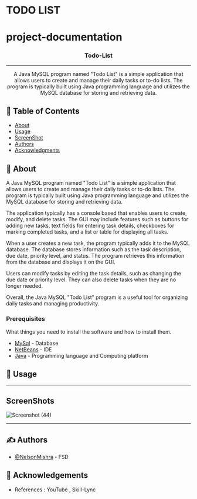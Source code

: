 # TODO LIST

# project-documentation


<h3 align="center">Todo-List</h3>

---

<p align="center">
 A Java MySQL program named "Todo List" is a simple application that allows users to create and manage their daily tasks or to-do lists. The program is typically built using Java programming language and utilizes the MySQL database for storing and retrieving data.
    <br> 
</p>

## 📝 Table of Contents
- [About](#about)
- [Usage](#usage)
- [ScreenShot](#SS)
- [Authors](#authors)
- [Acknowledgments](#acknowledgement)

## 🧐 About <a name = "about"></a>
A Java MySQL program named "Todo List" is a simple application that allows users to create and manage their daily tasks or to-do lists. The program is typically built using Java programming language and utilizes the MySQL database for storing and retrieving data.

The application typically has a console based that enables users to create, modify, and delete tasks. The GUI may include features such as buttons for adding new tasks, text fields for entering task details, checkboxes for marking completed tasks, and a list or table for displaying all tasks.

When a user creates a new task, the program typically adds it to the MySQL database. The database stores information such as the task description, due date, priority level, and status. The program retrieves this information from the database and displays it on the GUI.

Users can modify tasks by editing the task details, such as changing the due date or priority level. They can also delete tasks when they are no longer needed.

Overall, the Java MySQL "Todo List" program is a useful tool for organizing daily tasks and managing productivity.



### Prerequisites
What things you need to install the software and how to install them.

- [MySql](mysql.com) - Database
- [NetBeans](https://netbeans.apache.org/download/index.html) - IDE
- [Java](https://www.java.com/en/) - Programming language and Computing platform

## 🎈 Usage <a name="usage"></a>


---
## ScreenShots <a name = "SS"></a>

![Screenshot (44)](https://user-images.githubusercontent.com/58170697/236664375-17974a08-e8b1-44fb-9023-3aac9cc51326.png)

---

## ✍️ Authors <a name = "authors"></a>
- [@NelsonMishra](https://github.com/NelsonMishra) - FSD


## 🎉 Acknowledgements <a name = "acknowledgement"></a>
- References : YouTube , Skill-Lync

